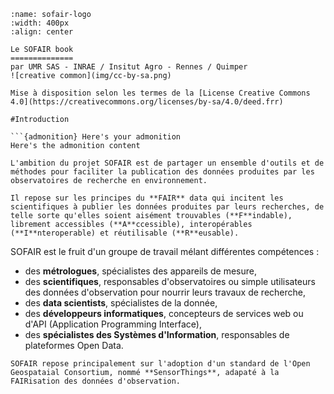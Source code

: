 ```{figure} img/sofair-logo.png
:name: sofair-logo
:width: 400px
:align: center

Le SOFAIR book
==============
par UMR SAS - INRAE / Insitut Agro - Rennes / Quimper
![creative common](img/cc-by-sa.png)

Mise à disposition selon les termes de la [License Creative Commons 4.0](https://creativecommons.org/licenses/by-sa/4.0/deed.frr)

#Introduction

```{admonition} Here's your admonition
Here's the admonition content
```

```{admonition} Objectif
L'ambition du projet SOFAIR est de partager un ensemble d'outils et de méthodes pour faciliter la publication des données produites par les observatoires de recherche en environnement.

Il repose sur les principes du **FAIR** data qui incitent les scientifiques à publier les données produites par leurs recherches, de telle sorte qu'elles soient aisément trouvables (**F**indable), librement accessibles (**A**ccessible), interopérables (**I**nteroperable) et réutilisable (**R**eusable). 
```

SOFAIR est le fruit d'un groupe de travail mélant différentes compétences :
- des **métrologues**, spécialistes des appareils de mesure,
- des **scientifiques**, responsables d'observatoires ou simple utilisateurs des données d'observation pour nourrir leurs travaux de recherche,
- des **data scientists**, spécialistes de la donnée,
- des **développeurs informatiques**, concepteurs de services web ou d'API (Application Programming Interface),
- des **spécialistes des Systèmes d'Information**, responsables de plateformes Open Data.

```{important}
SOFAIR repose principalement sur l'adoption d'un standard de l'Open Geospataial Consortium, nommé **SensorThings**, adapaté à la FAIRisation des données d'observation.
```

  
```{tableofcontents}
```

